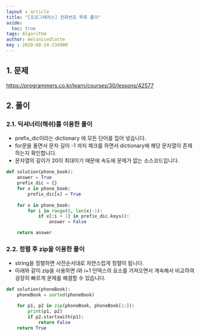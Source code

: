 ```yaml
---
layout : article
title: "[프로그래머스] 전화번호 목록 풀이"
aside:
  toc: true
tags: Algorithm 
author: melonicedlatte
key : 2020-08-24-234900 
---  
```


## 1. 문제

https://programmers.co.kr/learn/courses/30/lessons/42577

## 2. 풀이

### 2.1. 딕셔너리(해쉬)를 이용한 풀이

- prefix_dic이라는 dictionary 에 모든 단어를 집어 넣습니다.
- for문을 돌면서 문자 길이 -1 까지 체크를 하면서 dictionary에 해당 문자열이 존재하는지 확인합니다.
- 문자열의 길이가 20이 최대이기 때문에 속도에 문제가 없는 소스코드입니다. 

~~~python
def solution(phone_book):
    answer = True
    prefix_dic = {}
    for x in phone_book:
        prefix_dic[x] = True
        
    for x in phone_book:
        for i in range(0, len(x)-1):
            if x[:i + 1] in prefix_dic.keys():
                answer = False

    return answer
~~~

### 2.2. 정렬 후 zip을 이용한 풀이

- string을 정렬하면 사전순서대로 자연스럽게 정렬이 됩니다.
- 아래와 같이 zip을 사용하면 i와 i+1 인덱스의 요소를 가져오면서 계속해서 비교하여 굉장히 빠르게 문제를 해결할 수 있습니다. 

~~~python
def solution(phoneBook):
    phoneBook = sorted(phoneBook)

    for p1, p2 in zip(phoneBook, phoneBook[1:]):
        print(p1, p2)
        if p2.startswith(p1):
            return False
    return True
~~~
